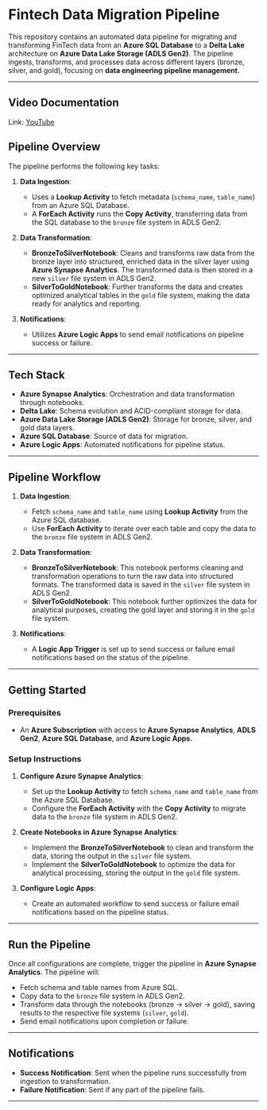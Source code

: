 # Fintech Data Migration Pipeline

This repository contains an automated data pipeline for migrating and transforming FinTech data from an **Azure SQL Database** to a **Delta Lake** architecture on **Azure Data Lake Storage (ADLS Gen2)**. The pipeline ingests, transforms, and processes data across different layers (bronze, silver, and gold), focusing on **data engineering pipeline management**.

---
## Video Documentation
Link: [YouTube](https://youtu.be/adW2WUgc55s)

## **Pipeline Overview**

The pipeline performs the following key tasks:

1. **Data Ingestion**:
   - Uses a **Lookup Activity** to fetch metadata (`schema_name`, `table_name`) from an Azure SQL Database.
   - A **ForEach Activity** runs the **Copy Activity**, transferring data from the SQL database to the `bronze` file system in ADLS Gen2.

2. **Data Transformation**:
   - **BronzeToSilverNotebook**: Cleans and transforms raw data from the bronze layer into structured, enriched data in the silver layer using **Azure Synapse Analytics**. The transformed data is then stored in a new `silver` file system in ADLS Gen2.
   - **SilverToGoldNotebook**: Further transforms the data and creates optimized analytical tables in the `gold` file system, making the data ready for analytics and reporting.

3. **Notifications**:
   - Utilizes **Azure Logic Apps** to send email notifications on pipeline success or failure.

---

## **Tech Stack**

- **Azure Synapse Analytics**: Orchestration and data transformation through notebooks.
- **Delta Lake**: Schema evolution and ACID-compliant storage for data.
- **Azure Data Lake Storage (ADLS Gen2)**: Storage for bronze, silver, and gold data layers.
- **Azure SQL Database**: Source of data for migration.
- **Azure Logic Apps**: Automated notifications for pipeline status.

---

## **Pipeline Workflow**

1. **Data Ingestion**:
   - Fetch `schema_name` and `table_name` using **Lookup Activity** from the Azure SQL database.
   - Use **ForEach Activity** to iterate over each table and copy the data to the `bronze` file system in ADLS Gen2.

2. **Data Transformation**:
   - **BronzeToSilverNotebook**: This notebook performs cleaning and transformation operations to turn the raw data into structured formats. The transformed data is saved in the `silver` file system in ADLS Gen2.
   - **SilverToGoldNotebook**: This notebook further optimizes the data for analytical purposes, creating the gold layer and storing it in the `gold` file system.

3. **Notifications**:
   - A **Logic App Trigger** is set up to send success or failure email notifications based on the status of the pipeline.

---

## **Getting Started**

### **Prerequisites**
- An **Azure Subscription** with access to **Azure Synapse Analytics**, **ADLS Gen2**, **Azure SQL Database**, and **Azure Logic Apps**.

### **Setup Instructions**
1. **Configure Azure Synapse Analytics**:
   - Set up the **Lookup Activity** to fetch `schema_name` and `table_name` from the Azure SQL Database.
   - Configure the **ForEach Activity** with the **Copy Activity** to migrate data to the `bronze` file system in ADLS Gen2.

2. **Create Notebooks in Azure Synapse Analytics**:
   - Implement the **BronzeToSilverNotebook** to clean and transform the data, storing the output in the `silver` file system.
   - Implement the **SilverToGoldNotebook** to optimize the data for analytical processing, storing the output in the `gold` file system.

3. **Configure Logic Apps**:
   - Create an automated workflow to send success or failure email notifications based on the pipeline status.

---

## **Run the Pipeline**

Once all configurations are complete, trigger the pipeline in **Azure Synapse Analytics**. The pipeline will:

- Fetch schema and table names from Azure SQL.
- Copy data to the `bronze` file system in ADLS Gen2.
- Transform data through the notebooks (bronze -> silver -> gold), saving results to the respective file systems (`silver`, `gold`).
- Send email notifications upon completion or failure.

---

## **Notifications**

- **Success Notification**: Sent when the pipeline runs successfully from ingestion to transformation.
- **Failure Notification**: Sent if any part of the pipeline fails.

---
